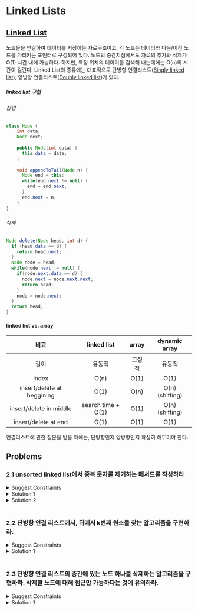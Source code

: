 # Linked Lists

## [Linked List](https://en.wikipedia.org/wiki/Linked_list)

노드들을 연결하여 데이터를 저장하는 자료구조이고, 각 노드는 데이터와 다음/이전 노드를 가리키는 포인터로 구성되어 있다. 노드의 중간지점에서도 자료의 추가와 삭제가 O(1) 시간 내에 가능하다. 하지만, 특정 위치의 데이터를 검색해 내는데에는 O(n)의 시간이 걸린다. Linked List의 종류에는 대표적으로 단방향 연결리스트([Singly linked list](https://en.wikipedia.org/wiki/Linked_list#Singly_linked_list)), 양방향 연결리스트([Doubly linked list](https://en.wikipedia.org/wiki/Linked_list#Doubly_linked_list))가 있다.<br/>

##### linked list 구현
###### 삽입

```java
class Node {
    int data;
    Node next;
    
    public Node(int data) {
      this.data = data;
    }
    
    void appendToTail(Node n) {
      Node end = this;
      while(end.next != null) {
        end = end.next;
      }
      end.next = n;
    }
}
```

###### 삭제

```java
Node delete(Node head, int d) {
  if (head.data == d) {
    return head.next;
  }
  Node node = head;
  while(node.next != null) {
    if(node.next.data == d) {
      node.next = node.next.next;
      return head;
    }
    node = node.next;
  }
  return head;
}
```

#### linked list vs. array
| 비교 | linked list | array | dynamic array |
|:---:|:-----------:|:-----:|:-------------:|
|길이|유동적|고정적|유동적|
|index|O(n)|O(1)|O(1)|
|insert/delete at beggining|O(1)|O(n)|O(n)<br/>(shifting)|
|insert/delete in middle|search time + O(1)|O(1)|O(n)<br/>(shifting)|
|insert/delete at end|O(1)|O(1)|O(1)|


연결리스트에 관한 질문을 받을 때에는, 단방향인지 양방향인지 확실히 해두어야 한다.


## Problems

### 2.1 unsorted linked list에서 중복 문자를 제거하는 메서드를 작성하라

<details>
  <summary>Suggest Constraints</summary> 
  
> 구성 문자는 영소문자로 가정한다.<br/>
> 단방향 연결 리스트로 가정한다.<br/>
> 중복이 있다면 최초에 출현한 문자를 제외하고 나머지를 지우는 것으로 가정한다.
</details>
<details>
  <summary>Solution 1</summary>
  해당 영소문자의 출현 여부를 담고 있는 임시 버퍼를 사용하여 해결한다.
 
 ```java
 Node unique(Node head) {
   if (head == null) { return; }
   boolean[] chars = new boolean[26];
   Node n = head;
   chars[n.data-'a'] = true;
   while(n.next != null) {
     int idx = n.next.data - 'a';
     if(chars[idx]) {
        n.next = n.next.next;
     }
     else {
        chars[idx] = true;
        n = n.next;
     }
   }
   return head;
 }
 ```
| category | complexity |
|----------|:-----:|
|space |O(1)|
|time |O(n)|
</details>

<details>
  <summary>Solution 2</summary>
  임시 버퍼를 사용하지 않고 해결해보자.
    
 ```java
Node unique(Node head) {
    Node n = head;
    while(n != null) {
        Node runner = n;
        while(runner.next != null) {
            if(n.data == runner.next.data) {
                runner.next = runner.next.next;
            }
            else {
                runner = runner.next;
            }
        }
        n = n.next;
    }
    return head;
 }
 ```
| category | complexity |
|----------|:-----:|
|space |-|
|time |O(n^2)|
</details>
<br/>

### 2.2 단방향 연결 리스트에서, 뒤에서 k번째 원소를 찾는 알고리즘을 구현하라.

<details>
  <summary>Suggest Constraints</summary> 
 
>k가 1일 경우, 리스트의 마지막 값을 의미한다.
</details>
<details>
  <summary>Solution 1</summary>
   runner 기법(부가포인터 기법)을 사용한다.
    
 ```java
Node findFromBehind(Node head, int k) {
    if(k < 1) { 
        return null; 
    }
    // set runner
    Node runner = head;
    for(int i = 0; i < k-1; ++i) {
        if(runner == null) { 
            return null; 
        }
        runner = runner.next;
    }
    if(runner == null) { 
        return null; 
    }
    // start to find last k node
    Node node = head;
    while(runner.next != null) {
        node = node.next;
        runner = runner.next;
    }
    return node;
 }
 ```
| category | complexity |
|----------|:-----:|
|space |O(1)|
|time |O(n)|
</details>
<br/>


### 2.3 단방향 연결 리스트의 중간에 있는 노드 하나를 삭제하는 알고리즘을 구현하라. 삭제할 노드에 대해 접근만 가능하다는 것에 유의하라.

<details>
  <summary>Suggest Constraints</summary> 
 
>입력: 연결리스트 a->b->c->d->e의 노드 c
>결과: 아무것도 반환하지 않고, 결과로 연결리스트가 a->b->d->e면 된다.
</details>
<details>
  <summary>Solution 1</summary>
  삭제할 노드의 데이터를 다음 데이터로 바꿔치자.
 
 ```java
void remove(Node node) {
    if(node == null) { 
        return null; 
    }
    Node next = node.next;
    if (next == null) {
        node = null;
    }
    else {
        node.data = next.data;
        node.next = next.next;
    }
 }
 ```
| category | complexity |
|----------|:-----:|
|space |O(1)|
|time |O(1)|
</details>
<br/>
